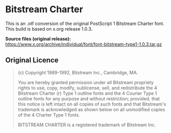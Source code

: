 # Bitstream Charter

This is an .otf conversion of the original PostScript 1 Bitstream Charter font. This build is based on x.org release 1.0.3.

**Source files (original release):**  
https://www.x.org/archive/individual/font/font-bitstream-type1-1.0.3.tar.gz

## Original Licence

> (c) Copyright 1989-1992, Bitstream Inc., Cambridge, MA.
> 
> You are hereby granted permission under all Bitstream propriety rights
> to use, copy, modify, sublicense, sell, and redistribute the 4 Bitstream
> Charter (r) Type 1 outline fonts and the 4 Courier Type 1 outline fonts
> for any purpose and without restriction; provided, that this notice is
> left intact on all copies of such fonts and that Bitstream's trademark
> is acknowledged as shown below on all unmodified copies of the 4 Charter
> Type 1 fonts.
> 
> BITSTREAM CHARTER is a registered trademark of Bitstream Inc.
